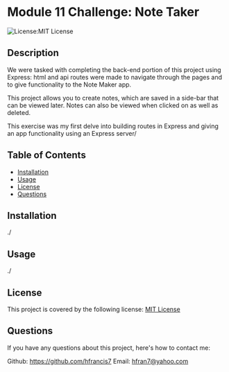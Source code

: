 # Module 11 Challenge: Note Taker
  ![License:MIT License](https://img.shields.io/badge/License-MIT-yellow.svg) 

  ## Description
  
  We were tasked with completing the back-end portion of this project using Express: html and api routes were made to navigate through the pages and to give functionality to the Note Maker app.
  
  This project allows you to create notes, which are saved in a side-bar that can be viewed later. Notes can also be viewed when clicked on as well as deleted.
  
  This exercise was my first delve into building routes in Express and giving an app functionality using an Express server/
  
  ## Table of Contents
  
  - [Installation](#installation)
  - [Usage](#usage)
  - [License](#license)
  - [Questions](#questions)
  
  ## Installation
  
  ./
  
  ## Usage
  
  ./
  
  ## License
  This project is covered by the following license: 
  [MIT License](https://choosealicense.com/licenses/mit/)
  
  ## Questions
  
  If you have any questions about this project, here's how to contact me:
  
  Github: https://github.com/hfrancis7
  Email: hfran7@yahoo.com
  
